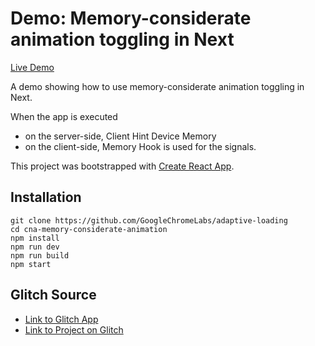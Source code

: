 
# Demo: Memory-considerate animation toggling in Next

[Live Demo](https://cna-memory-animation.firebaseapp.com/)

A demo showing how to use memory-considerate animation toggling in Next.

When the app is executed
* on the server-side, Client Hint Device Memory
* on the client-side, Memory Hook
is used for the signals.

This project was bootstrapped with [Create React App](https://github.com/zeit/create-next-app).

## Installation
```
git clone https://github.com/GoogleChromeLabs/adaptive-loading
cd cna-memory-considerate-animation
npm install
npm run dev
npm run build
npm start
```

## Glitch Source
* [Link to Glitch App](https://anton-karlovskiy-cna-memory-considerate-animation.glitch.me/)
* [Link to Project on Glitch](https://glitch.com/~anton-karlovskiy-cna-memory-considerate-animation/)
